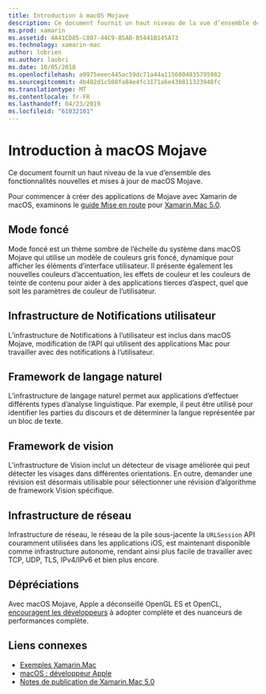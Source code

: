```yaml
---
title: Introduction à macOS Mojave
description: Ce document fournit un haut niveau de la vue d’ensemble des fonctionnalités nouvelles et mises à jour de macOS Mojave.
ms.prod: xamarin
ms.assetid: 4A41CD85-C807-44C9-85AB-B5441B145A73
ms.technology: xamarin-mac
author: lobrien
ms.author: laobri
ms.date: 10/05/2018
ms.openlocfilehash: a9975eeec445ac59dc71a44a1156804835795982
ms.sourcegitcommit: 4b402d1c508fa84e4fc3171a6e43b811323948fc
ms.translationtype: MT
ms.contentlocale: fr-FR
ms.lasthandoff: 04/23/2019
ms.locfileid: "61032101"
---
```

# <a name="introduction-to-macos-mojave"></a>Introduction à macOS Mojave

Ce document fournit un haut niveau de la vue d’ensemble des fonctionnalités nouvelles et mises à jour de macOS Mojave.

Pour commencer à créer des applications de Mojave avec Xamarin de macOS, examinons le [guide Mise en route](~/mac/platform/introduction-to-macos-mojave/get-started.md) pour [Xamarin.Mac 5.0](https://developer.xamarin.com/releases/mac/xamarin.mac_5/xamarin.mac_5.0/).

## <a name="dark-mode"></a>Mode foncé

Mode foncé est un thème sombre de l’échelle du système dans macOS Mojave qui utilise un modèle de couleurs gris foncé, dynamique pour afficher les éléments d’interface utilisateur. Il présente également les nouvelles couleurs d’accentuation, les effets de couleur et les couleurs de teinte de contenu pour aider à des applications tierces d’aspect, quel que soit les paramètres de couleur de l’utilisateur.

## <a name="user-notifications-framework"></a>Infrastructure de Notifications utilisateur

L’infrastructure de Notifications à l’utilisateur est inclus dans macOS Mojave, modification de l’API qui utilisent des applications Mac pour travailler avec des notifications à l’utilisateur.

## <a name="natural-language-framework"></a>Framework de langage naturel

L’infrastructure de langage naturel permet aux applications d’effectuer différents types d’analyse linguistique. Par exemple, il peut être utilisé pour identifier les parties du discours et de déterminer la langue représentée par un bloc de texte.

## <a name="vision-framework"></a>Framework de vision

L’infrastructure de Vision inclut un détecteur de visage améliorée qui peut détecter les visages dans différentes orientations. En outre, demander une révision est désormais utilisable pour sélectionner une révision d’algorithme de framework Vision spécifique.

## <a name="network-framework"></a>Infrastructure de réseau

Infrastructure de réseau, le réseau de la pile sous-jacente la `URLSession` API couramment utilisées dans les applications iOS, est maintenant disponible comme infrastructure autonome, rendant ainsi plus facile de travailler avec TCP, UDP, TLS, IPv4/IPv6 et bien plus encore.

## <a name="deprecations"></a>Dépréciations

Avec macOS Mojave, Apple a déconseillé OpenGL ES et OpenCL, [encouragent les développeurs](https://developer.apple.com/macos/whats-new/) à adopter complète et des nuanceurs de performances complète.

## <a name="related-links"></a>Liens connexes

- [Exemples Xamarin.Mac](https://developer.xamarin.com/samples/mac/)
- [macOS : développeur Apple](https://developer.apple.com/macos/)
- [Notes de publication de Xamarin.Mac 5.0](https://docs.microsoft.com/xamarin/mac/release-notes/5/5.0/)
